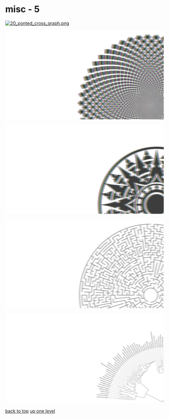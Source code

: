 # misc - 5
[![20_ponted_cross_graph.png](https://raw.githubusercontent.com/buckmanc/wallpapers/main/terminal/chromatic%20aberration/big/misc/20_ponted_cross_graph.png "20_ponted_cross_graph.png")](https://raw.githubusercontent.com/buckmanc/wallpapers/main/terminal/chromatic%20aberration/big/misc/20_ponted_cross_graph.png)

[![circle_squares.png](https://raw.githubusercontent.com/buckmanc/wallpapers/main/terminal/chromatic%20aberration/big/misc/circle_squares.png "circle_squares.png")](https://raw.githubusercontent.com/buckmanc/wallpapers/main/terminal/chromatic%20aberration/big/misc/circle_squares.png)

[![compass_rose_cantino.png](https://raw.githubusercontent.com/buckmanc/wallpapers/main/terminal/chromatic%20aberration/big/misc/compass_rose_cantino.png "compass_rose_cantino.png")](https://raw.githubusercontent.com/buckmanc/wallpapers/main/terminal/chromatic%20aberration/big/misc/compass_rose_cantino.png)

[![maze.png](https://raw.githubusercontent.com/buckmanc/wallpapers/main/terminal/chromatic%20aberration/big/misc/maze.png "maze.png")](https://raw.githubusercontent.com/buckmanc/wallpapers/main/terminal/chromatic%20aberration/big/misc/maze.png)

[![tree_of_life_svg.png](https://raw.githubusercontent.com/buckmanc/wallpapers/main/terminal/chromatic%20aberration/big/misc/tree_of_life_svg.png "tree_of_life_svg.png")](https://raw.githubusercontent.com/buckmanc/wallpapers/main/terminal/chromatic%20aberration/big/misc/tree_of_life_svg.png)



[back to top](#)
[up one level](/terminal/chromatic%20aberration/big/README.MD)
